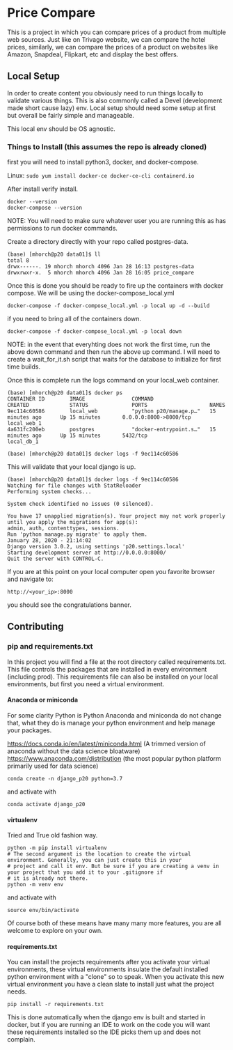 # Price Compare
This is a project in which you can compare prices of a product from multiple web sources. Just like on Trivago
website, we can compare the hotel prices, similarly, we can compare the prices of a product on websites like Amazon,
Snapdeal, Flipkart, etc and display the best offers.

## Local Setup

In order to create content you obviously need to run things locally to validate various things. This is also commonly
called a Devel (development made short cause lazy) env. Local setup should need some setup at first but overall be
fairly simple and manageable.

This local env should be OS agnostic.

### Things to Install (this assumes the repo is already cloned)

first you will need to install python3, docker, and docker-compose.

Linux:
`sudo yum install docker-ce docker-ce-cli containerd.io`

After install verify install.

```
docker --version
docker-compose --version
```

NOTE: You will need to make sure whatever user you are running this as has permissions to run docker commands.

Create a directory directly with your repo called postgres-data.

```
(base) [mhorch@p20 data01]$ ll
total 8
drwx------. 19 mhorch mhorch 4096 Jan 28 16:13 postgres-data
drwxrwxr-x.  5 mhorch mhorch 4096 Jan 28 16:05 price_compare
```

Once this is done you should be ready to fire up the containers with docker compose. We will be using the
docker-compose_local.yml

```
docker-compose -f docker-compose_local.yml -p local up -d --build
```

if you need to bring all of the containers down.

```
docker-compose -f docker-compose_local.yml -p local down
```

NOTE: in the event that everyhting does not work the first time, run the above down command and then run the above up
command. I will need to create a wait_for_it.sh script that waits for the database to initialize for first time builds.

Once this is complete run the logs command on your local_web container.

```
(base) [mhorch@p20 data01]$ docker ps
CONTAINER ID        IMAGE               COMMAND                  CREATED             STATUS              PORTS                    NAMES
9ec114c60586        local_web           "python p20/manage.p…"   15 minutes ago      Up 15 minutes       0.0.0.0:8000->8000/tcp   local_web_1
4a631fc200eb        postgres            "docker-entrypoint.s…"   15 minutes ago      Up 15 minutes       5432/tcp                 local_db_1

(base) [mhorch@p20 data01]$ docker logs -f 9ec114c60586
```

This will validate that your local django is up.

```
(base) [mhorch@p20 data01]$ docker logs -f 9ec114c60586
Watching for file changes with StatReloader
Performing system checks...

System check identified no issues (0 silenced).

You have 17 unapplied migration(s). Your project may not work properly until you apply the migrations for app(s):
admin, auth, contenttypes, sessions.
Run 'python manage.py migrate' to apply them.
January 28, 2020 - 21:14:02
Django version 3.0.2, using settings 'p20.settings.local'
Starting development server at http://0.0.0.0:8000/
Quit the server with CONTROL-C.
```

If you are at this point on your local computer open you favorite browser and navigate to:

`http://<your_ip>:8000`

you should see the congratulations banner.

## Contributing

### pip and requirements.txt

In this project you will find a file at the root directory called requirements.txt. This file controls the packages
that are installed in every environment (including prod). This requirements file can also be installed on your local
environments, but first you need a virtual environment.

#### Anaconda or miniconda

For some clarity Python is Python Anaconda and miniconda do not change that, what they do is manage your python
environment and help manage your packages.

https://docs.conda.io/en/latest/miniconda.html (A trimmed version of anaconda without the data science bloatware)
https://www.anaconda.com/distribution (the most popular python platform primarily used for data science)

```
conda create -n django_p20 python=3.7
```

and activate with

```
conda activate django_p20
```

#### virtualenv

Tried and True old fashion way.

```
python -m pip install virtualenv
# The second argument is the location to create the virtual environment. Generally, you can just create this in your
# project and call it env. But be sure if you are creating a venv in your project that you add it to your .gitignore if
# it is already not there.
python -m venv env
```

and activate with

```
source env/bin/activate
```

Of course both of these means have many many more features, you are all welcome to explore on your own.

#### requirements.txt

You can install the projects requirements after you activate your virtual environments, these virtual environments
insulate the default installed python environment with a "clone" so to speak. When you activate this new virtual
environment you have a clean slate to install just what the project needs.

```
pip install -r requirements.txt
```

This is done automatically when the django env is built and started in docker, but if you are running an IDE to work on
the code you will want these requirements installed so the IDE picks them up and does not complain.